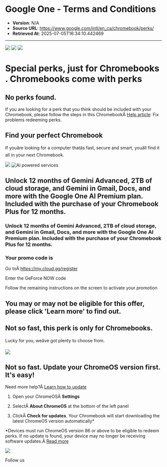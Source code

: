 # Google One - Terms and Conditions

- **Version**: N/A
- **Source URL**: https://www.google.com/intl/en_ca/chromebook/perks/
- **Retrieved At**: 2025-07-05T16:34:10.442469

---

![](https://kstatic.googleusercontent.com/files/e18611c5f0a85c83666bd7f2a6eb3b1859051d2d94a91bf669c45f614173bfbf327c799a69b7da400b57569bd5b4c6e36a67f9ceee4300ff52a4c3644afc65c0)
![](https://kstatic.googleusercontent.com/files/e18611c5f0a85c83666bd7f2a6eb3b1859051d2d94a91bf669c45f614173bfbf327c799a69b7da400b57569bd5b4c6e36a67f9ceee4300ff52a4c3644afc65c0)
![](https://kstatic.googleusercontent.com/files/e18611c5f0a85c83666bd7f2a6eb3b1859051d2d94a91bf669c45f614173bfbf327c799a69b7da400b57569bd5b4c6e36a67f9ceee4300ff52a4c3644afc65c0)

# Special perks, just for Chromebooks . Chromebooks come with perks

## No perks found.

If you are looking for a perk that you think should be included with your Chromebook, please follow the steps in this ChromebookÂ [Help article](https://support.google.com/chromebook/answer/2703646?hl=en#zippy=%2Cmy-chromebook-is-brand-new-but-wont-let-me-redeem-an-offer): Fix problems redeeming perks.

## Find your perfect Chromebook

If youâre looking for a computer thatâs fast, secure and smart, youâll find it all in your next Chromebook.

![](https://lh3.googleusercontent.com/2aeCGKrRCjqIKDwXW2JDP4_JDyPNsW3Ql7IddJlRABG5pRTphnCyK_0GIs5N42abXnFaqLRCvgAbrrcgowZT5Csa3ukgLG6-_OtyywKXrn5xEA_7IyBB=w768-rwa-e365-v1)
![Ai powered services](https://lh3.googleusercontent.com/qzQUzWVVBYtFOqHYfJseVxlWWC5lVogyVVpp0m7guDiEGQYw3_GFkx1LIZXxxP2KAfEO91CYPncHbT9ImzqjlThQ78drYzphXB8Tw3fBmL7joacDOA=w768-rwa-e365-v1)

## Unlock 12 months of Gemini Advanced, 2TB of cloud storage, and Gemini in Gmail, Docs, and more with the Google One AI Premium plan. Included with the purchase of your Chromebook Plus for 12 months.

### Unlock 12 months of Gemini Advanced, 2TB of cloud storage, and Gemini in Gmail, Docs, and more with the Google One AI Premium plan. Included with the purchase of your Chromebook Plus for 12 months.

### Your promo code is

Go toÂ <https://my.cloud.gg/register>

Enter the GeForce NOW code

Follow the remaining instructions on the screen to activate your promotion

## You may or may not be eligible for this offer, please click 'Learn more' to find out.

## Not so fast, this perk is only for Chromebooks.

Lucky for you, weâve got plenty to choose from.

![](https://lh3.googleusercontent.com/EEy47IajB-V3AjjFkQpmugcB1N-RtkFbfclZQpjlJczTDPye-1cOxKd3t9iLD7nOTLw50_zWhq2TGVMu2nMTYo6_GaBbU3jF2dG0QDUI8OWNoMGress=w768-rwa-e365-v1)

## Not so fast. Update your ChromeOS version first. It's easy!

Need more help?Â [Learn how to update](https://support.google.com/chromebook/answer/177889?hl=en-GB)

1. Open your ChromeOSÂ **Settings**

2. SelectÂ **About ChromeOS** at the bottom of the left panel

3. ClickÂ **Check for updates**. Your Chromebook will start downloading the latest ChromeOS version automatically\*

\*Devices must run ChromeOS version 86 or above to be eligible to redeem perks. If no update is found, your device may no longer be receiving software updates.Â [Read more](https://support.google.com/chromebook/answer/9367166?ref_topic=3418794&hl=en-GB)

![](https://lh3.googleusercontent.com/k_INLjbkgQkgRmMWkaVPa-KheQE6jdJgE49Mxvcg-tAZTC9Votrvf_lGrZeJcMdOVVAjcHpvLWvtTiomUhZoKkAFz3gL0KcXAFbhM0cp_xOcoO6ztSA=w768-rwa-e365-v1)

Follow us
